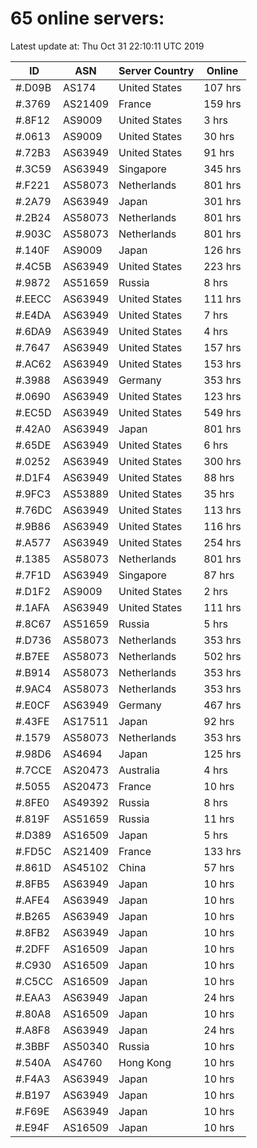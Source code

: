 # 65 online servers:

Latest update at: Thu Oct 31 22:10:11 UTC 2019

| ID | ASN | Server Country | Online |
| -- | --- | -------------- | ------ |
| #.D09B | AS174 | United States | 107 hrs |
| #.3769 | AS21409 | France | 159 hrs |
| #.8F12 | AS9009 | United States | 3 hrs |
| #.0613 | AS9009 | United States | 30 hrs |
| #.72B3 | AS63949 | United States | 91 hrs |
| #.3C59 | AS63949 | Singapore | 345 hrs |
| #.F221 | AS58073 | Netherlands | 801 hrs |
| #.2A79 | AS63949 | Japan | 301 hrs |
| #.2B24 | AS58073 | Netherlands | 801 hrs |
| #.903C | AS58073 | Netherlands | 801 hrs |
| #.140F | AS9009 | Japan | 126 hrs |
| #.4C5B | AS63949 | United States | 223 hrs |
| #.9872 | AS51659 | Russia | 8 hrs |
| #.EECC | AS63949 | United States | 111 hrs |
| #.E4DA | AS63949 | United States | 7 hrs |
| #.6DA9 | AS63949 | United States | 4 hrs |
| #.7647 | AS63949 | United States | 157 hrs |
| #.AC62 | AS63949 | United States | 153 hrs |
| #.3988 | AS63949 | Germany | 353 hrs |
| #.0690 | AS63949 | United States | 123 hrs |
| #.EC5D | AS63949 | United States | 549 hrs |
| #.42A0 | AS63949 | Japan | 801 hrs |
| #.65DE | AS63949 | United States | 6 hrs |
| #.0252 | AS63949 | United States | 300 hrs |
| #.D1F4 | AS63949 | United States | 88 hrs |
| #.9FC3 | AS53889 | United States | 35 hrs |
| #.76DC | AS63949 | United States | 113 hrs |
| #.9B86 | AS63949 | United States | 116 hrs |
| #.A577 | AS63949 | United States | 254 hrs |
| #.1385 | AS58073 | Netherlands | 801 hrs |
| #.7F1D | AS63949 | Singapore | 87 hrs |
| #.D1F2 | AS9009 | United States | 2 hrs |
| #.1AFA | AS63949 | United States | 111 hrs |
| #.8C67 | AS51659 | Russia | 5 hrs |
| #.D736 | AS58073 | Netherlands | 353 hrs |
| #.B7EE | AS58073 | Netherlands | 502 hrs |
| #.B914 | AS58073 | Netherlands | 353 hrs |
| #.9AC4 | AS58073 | Netherlands | 353 hrs |
| #.E0CF | AS63949 | Germany | 467 hrs |
| #.43FE | AS17511 | Japan | 92 hrs |
| #.1579 | AS58073 | Netherlands | 353 hrs |
| #.98D6 | AS4694 | Japan | 125 hrs |
| #.7CCE | AS20473 | Australia | 4 hrs |
| #.5055 | AS20473 | France | 10 hrs |
| #.8FE0 | AS49392 | Russia | 8 hrs |
| #.819F | AS51659 | Russia | 11 hrs |
| #.D389 | AS16509 | Japan | 5 hrs |
| #.FD5C | AS21409 | France | 133 hrs |
| #.861D | AS45102 | China | 57 hrs |
| #.8FB5 | AS63949 | Japan | 10 hrs |
| #.AFE4 | AS63949 | Japan | 10 hrs |
| #.B265 | AS63949 | Japan | 10 hrs |
| #.8FB2 | AS63949 | Japan | 10 hrs |
| #.2DFF | AS16509 | Japan | 10 hrs |
| #.C930 | AS16509 | Japan | 10 hrs |
| #.C5CC | AS16509 | Japan | 10 hrs |
| #.EAA3 | AS63949 | Japan | 24 hrs |
| #.80A8 | AS16509 | Japan | 10 hrs |
| #.A8F8 | AS63949 | Japan | 24 hrs |
| #.3BBF | AS50340 | Russia | 10 hrs |
| #.540A | AS4760 | Hong Kong | 10 hrs |
| #.F4A3 | AS63949 | Japan | 10 hrs |
| #.B197 | AS63949 | Japan | 10 hrs |
| #.F69E | AS63949 | Japan | 10 hrs |
| #.E94F | AS16509 | Japan | 10 hrs |

